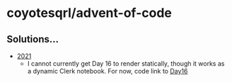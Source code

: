 # coyotesqrl/advent-of-code

## Solutions...
* [2021](https://coyotesqrl.github.io/advent-of-code/2021)
  * I cannot currently get Day 16 to render statically, though it works
    as a dynamic Clerk notebook. For now, code link to [Day16](src/coyotesqrl/2021/day16.clj)